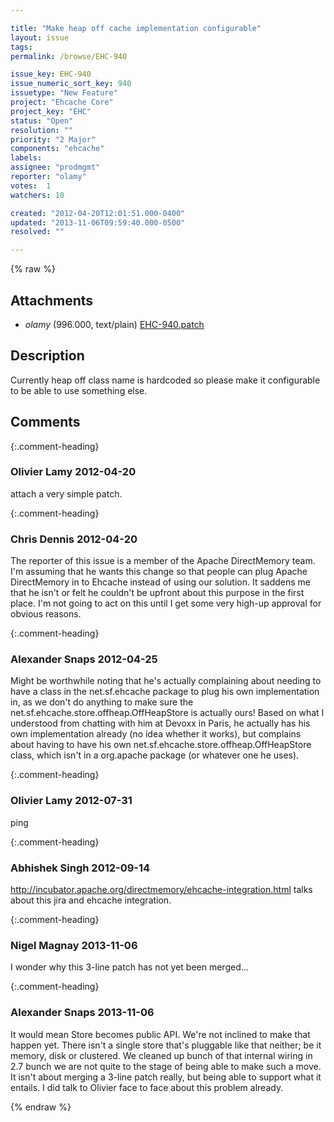 ```yaml
---

title: "Make heap off cache implementation configurable"
layout: issue
tags: 
permalink: /browse/EHC-940

issue_key: EHC-940
issue_numeric_sort_key: 940
issuetype: "New Feature"
project: "Ehcache Core"
project_key: "EHC"
status: "Open"
resolution: ""
priority: "2 Major"
components: "ehcache"
labels: 
assignee: "prodmgmt"
reporter: "olamy"
votes:  1
watchers: 10

created: "2012-04-20T12:01:51.000-0400"
updated: "2013-11-06T09:59:40.000-0500"
resolved: ""

---
```




{% raw %}


## Attachments

* <em>olamy</em> (996.000, text/plain) [EHC-940.patch](/attachments/EHC/EHC-940/EHC-940.patch)




## Description

<div markdown="1" class="description">

Currently heap off class name is hardcoded so please make it configurable to be able to use something else.

</div>

## Comments


{:.comment-heading}
### **Olivier Lamy** <span class="date">2012-04-20</span>

<div markdown="1" class="comment">

attach a very simple patch.

</div>


{:.comment-heading}
### **Chris Dennis** <span class="date">2012-04-20</span>

<div markdown="1" class="comment">

The reporter of this issue is a member of the Apache DirectMemory team.  I'm assuming that he wants this change so that people can plug Apache DirectMemory in to Ehcache instead of using our solution.  It saddens me that he isn't or felt he couldn't be upfront about this purpose in the first place.  I'm not going to act on this until I get some very high-up approval for obvious reasons.

</div>


{:.comment-heading}
### **Alexander Snaps** <span class="date">2012-04-25</span>

<div markdown="1" class="comment">

Might be worthwhile noting that he's actually complaining about needing to have a class in the net.sf.ehcache package to plug his own implementation in, as we don't do anything to make sure the net.sf.ehcache.store.offheap.OffHeapStore is actually ours! 
Based on what I understood from chatting with him at Devoxx in Paris, he actually has his own implementation already (no idea whether it works), but complains about having to have his own net.sf.ehcache.store.offheap.OffHeapStore class, which isn't in a org.apache package (or whatever one he uses).

</div>


{:.comment-heading}
### **Olivier Lamy** <span class="date">2012-07-31</span>

<div markdown="1" class="comment">

ping

</div>


{:.comment-heading}
### **Abhishek Singh** <span class="date">2012-09-14</span>

<div markdown="1" class="comment">

http://incubator.apache.org/directmemory/ehcache-integration.html talks about this jira and ehcache integration.

</div>


{:.comment-heading}
### **Nigel Magnay** <span class="date">2013-11-06</span>

<div markdown="1" class="comment">

I wonder why this 3-line patch has not yet been merged...


</div>


{:.comment-heading}
### **Alexander Snaps** <span class="date">2013-11-06</span>

<div markdown="1" class="comment">

It would mean Store becomes public API. We're not inclined to make that happen yet. 
There isn't a single store that's pluggable like that neither; be it memory, disk or clustered.
We cleaned up bunch of that internal wiring in 2.7 bunch we are not quite to the stage of being able to make such a move. 
It isn't about merging a 3-line patch really, but being able to support what it entails. I did talk to Olivier face to face about this problem already. 

</div>



{% endraw %}
